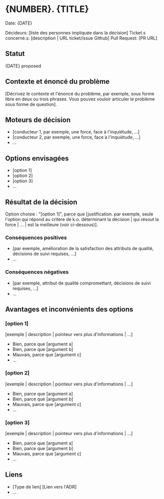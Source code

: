 # {NUMBER}. {TITLE}

Date: {DATE}

Décideurs: [liste des personnes impliquée dans la décision] <!-- optional -->
Ticket.s concerné.s: [description | URL ticket/issue Github] <!-- optional -->
Pull Request: [PR URL] <!-- optional -->

## Statut

<!-- les statuts sont en anglais : proposed/accepted/done/deprecated/superseded -->
{DATE} proposed

## Contexte et énoncé du problème

[Décrivez le contexte et l'énoncé du problème, par exemple, sous forme libre en deux ou trois phrases. Vous pouvez vouloir articuler le problème sous forme de question].

## Moteurs de décision <!-- facultatif -->

* [conducteur 1, par exemple, une force, face à l'inquiétude, ...]
* [conducteur 2, par exemple, une force, face à l'inquiétude, ...]
* ... <!-- le nombre de conducteurs peut varier -->

## Options envisagées

* [option 1]
* [option 2]
* [option 3]
* ... <!-- le nombre d'options peut varier -->

## Résultat de la décision

Option choisie : "[option 1]", parce que [justification. par exemple, seule l'option qui répond au critère de k.o. déterminant la décision | qui résout la force | ... | est la meilleure (voir ci-dessous)].

### Conséquences positives <!-- facultatif -->

* [par exemple, amélioration de la satisfaction des attributs de qualité, décisions de suivi requises, ...]
* …

### Conséquences négatives <!-- facultatif -->

* [par exemple, attribut de qualité compromettant, décisions de suivi requises, ...]
* …

## Avantages et inconvénients des options <!-- facultatif -->

### [option 1]

[exemple | description | pointeur vers plus d'informations | ...] <!-- facultatif -->

* Bien, parce que [argument a]
* Bien, parce que [argument b]
* Mauvais, parce que [argument c]
* ... <!-- le nombre de pour et de contre peut varier -->

### [option 2]

[exemple | description | pointeur vers plus d'informations | ...] <!-- facultatif -->

* Bien, parce que [argument a]
* Bien, parce que [argument b]
* Mauvais, parce que [argument c]
* ... <!-- le nombre de pour et de contre peut varier -->

### [option 3]

[exemple | description | pointeur vers plus d'informations | ...] <!-- facultatif -->

* Bien, parce que [argument a]
* Bien, parce que [argument b]
* Mauvais, parce que [argument c]
* ... <!-- le nombre de pour et de contre peut varier -->

## Liens <!-- facultatif -->

* [Type de lien] [Lien vers l'ADR] <!-- exemple : Raffiné par [ADR-0005](0005-exemple.md) -->
* ... <!-- le nombre de liens peut varier -->
